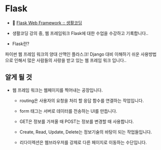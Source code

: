 # Flask

- 🔗 [Flask Web Framework :: 생활코딩](https://opentutorials.org/course/4904)

- 생활코딩 강의 중, 웹 프레임워크 Flask에 대한 수업을 수강하고 기록합니다..

- Flask란?

>
파이썬 웹 프레임 워크의 양대 산맥인 플라스크!
Django 대비 이해하기 쉬운 사용방법으로 인해서
많은 사람들의 사랑을 받고 있는 웹 프레임 워크 입니다..

## 알게 될 것

- 웹 프레임 워크는 웹페이지를 찍어내는 공장입니다.

    - routing은 사용자의 요청을 처리 할 응답 함수를 연결하는 작업입니다.

    - form 태그는 서버로 데이터를 전송하는 UI를 만듭니다.

    - GET은 정보를 가져올 때 POST는 정보를 변경할 때 사용합니다.

    - Create, Read, Update, Delete는 정보기술의 바탕이 되는 작업들입니다.

    - 리다이렉션은 웹브라우저를 강제로 다른 페이지로 이동하는 수단입니다.
